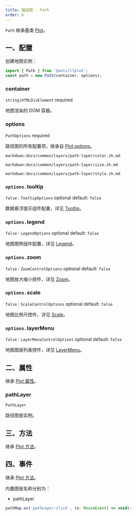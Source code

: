 ```yaml
---
title: 路径图 - Path
order: 6
---
```


`Path` 继承基类 [Plot](/zh/docs/api/plot-api)。

## 一、配置

创建地图实例：

```ts
import { Path } from '@antv/l7plot';
const path = new Path(container, options);
```

### container

`string|HTMLDivElement` required

地图渲染的 DOM 容器。

### options

`PathOptions` required

路径图的所有配置项，继承自 [Plot options](/zh/docs/api/plot-api#options)。

`markdown:docs/common/layers/path-layer/color.zh.md`

`markdown:docs/common/layers/path-layer/size.zh.md`

`markdown:docs/common/layers/path-layer/style.zh.md`

### `options.`tooltip

`false｜TooltipOptions` optional default: `false`

数据悬浮提示组件配置，详见 [Tooltip](/zh/docs/api/components/tooltip)。

### `options.`legend

`false｜LegendOptions` optional default: `false`

地图图例组件配置，详见 [Legend](/zh/docs/api/components/legend)。

### `options.`zoom

`false｜ZoomControlOptions` optional default: `false`

地图放大缩小控件，详见 [Zoom](/zh/docs/api/components/zoom)。

### `options.`scale

`false｜ScaleControlOptions` optional default: `false`

地图比例尺控件，详见 [Scale](/zh/docs/api/components/scale)。

### `options.`layerMenu

`false｜LayerMenuControlOptions` optional default: `false`

地图图层列表控件，详见 [LayerMenu](/zh/docs/api/components/layerMenu)。

## 二、属性

继承 [Plot 属性](/zh/docs/api/plot-api#二、属性)。

### pathLayer

`PathLayer`

路径图层实例。

## 三、方法

继承 [Plot 方法](/zh/docs/api/plot-api#三、方法)。

## 四、事件

继承 [Plot 方法](/zh/docs/api/plot-api#四、事件)。

内置图层名称分别为：

- pathLayer

```js
pathMap.on('pathLayer:click', (e: MouseEvent) => void);
```

